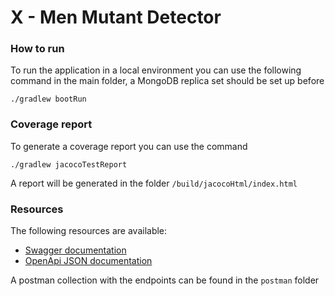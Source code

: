 # X - Men Mutant Detector

### How to run

To run the application in a local environment you can use the following command in the main folder, a MongoDB replica set should be set up before

````
./gradlew bootRun
````

### Coverage report

To generate a coverage report you can use the command

````
./gradlew jacocoTestReport
````

A report will be generated in the folder ```/build/jacocoHtml/index.html```

### Resources

The following resources are available:

* [Swagger documentation](http://localhost:8080/mercadolibre/swagger-ui.html)
* [OpenApi JSON documentation](http://localhost:8080/mercadolibre/v3/api-docs/)
  
A postman collection with the endpoints can be found in the ```postman``` folder


